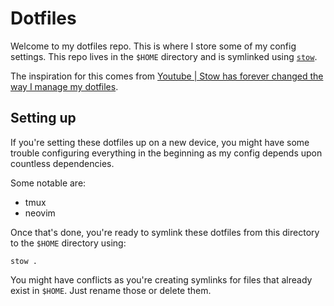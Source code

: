 # Dotfiles

Welcome to my dotfiles repo. This is where I store some of my config settings.
This repo lives in the `$HOME` directory and is symlinked using [`stow`](https://www.gnu.org/software/stow/).

The inspiration for this comes from [Youtube | Stow has forever changed the way I manage my dotfiles](https://www.youtube.com/watch?v=y6XCebnB9gs).

## Setting up

If you're setting these dotfiles up on a new device, you might have some trouble configuring everything in the beginning as my config depends upon countless dependencies.

Some notable are:

- tmux
- neovim

Once that's done, you're ready to symlink these dotfiles from this directory to the `$HOME` directory using:

```
stow .
```

You might have conflicts as you're creating symlinks for files that already exist in `$HOME`.
Just rename those or delete them.
